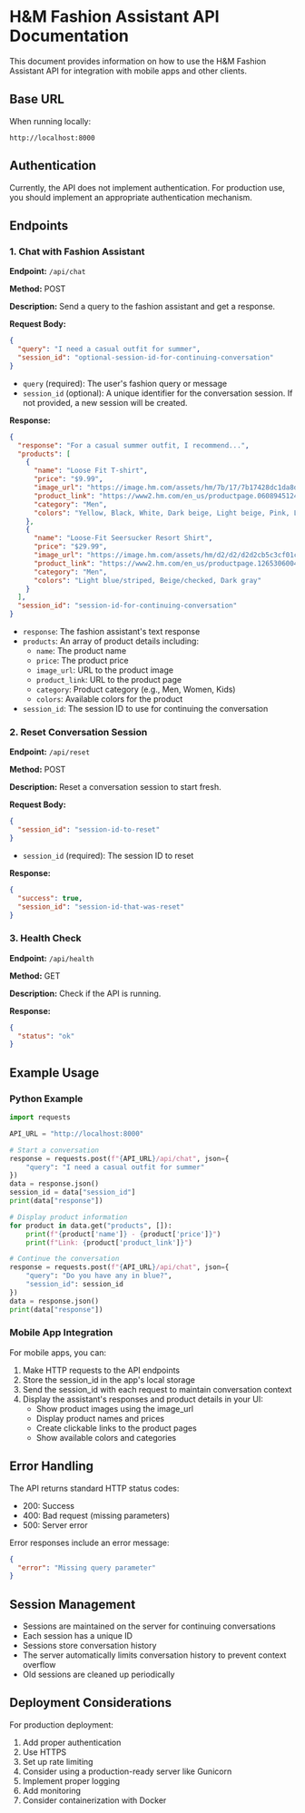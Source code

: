 # H&M Fashion Assistant API Documentation

This document provides information on how to use the H&M Fashion Assistant API for integration with mobile apps and other clients.

## Base URL

When running locally:

```
http://localhost:8000
```

## Authentication

Currently, the API does not implement authentication. For production use, you should implement an appropriate authentication mechanism.

## Endpoints

### 1. Chat with Fashion Assistant

**Endpoint:** `/api/chat`

**Method:** POST

**Description:** Send a query to the fashion assistant and get a response.

**Request Body:**

```json
{
  "query": "I need a casual outfit for summer",
  "session_id": "optional-session-id-for-continuing-conversation"
}
```

- `query` (required): The user's fashion query or message
- `session_id` (optional): A unique identifier for the conversation session. If not provided, a new session will be created.

**Response:**

```json
{
  "response": "For a casual summer outfit, I recommend...",
  "products": [
    {
      "name": "Loose Fit T-shirt",
      "price": "$9.99",
      "image_url": "https://image.hm.com/assets/hm/7b/17/7b17428dc1da8df6b8b054f8729b58bd8d06e60a.jpg",
      "product_link": "https://www2.hm.com/en_us/productpage.0608945124.html",
      "category": "Men",
      "colors": "Yellow, Black, White, Dark beige, Light beige, Pink, Light sage green, Dark gray, Navy blue"
    },
    {
      "name": "Loose-Fit Seersucker Resort Shirt",
      "price": "$29.99",
      "image_url": "https://image.hm.com/assets/hm/d2/d2/d2d2cb5c3cf01c2c650aefe1d45546d0b61dcad6.jpg",
      "product_link": "https://www2.hm.com/en_us/productpage.1265306004.html",
      "category": "Men",
      "colors": "Light blue/striped, Beige/checked, Dark gray"
    }
  ],
  "session_id": "session-id-for-continuing-conversation"
}
```

- `response`: The fashion assistant's text response
- `products`: An array of product details including:
  - `name`: The product name
  - `price`: The product price
  - `image_url`: URL to the product image
  - `product_link`: URL to the product page
  - `category`: Product category (e.g., Men, Women, Kids)
  - `colors`: Available colors for the product
- `session_id`: The session ID to use for continuing the conversation

### 2. Reset Conversation Session

**Endpoint:** `/api/reset`

**Method:** POST

**Description:** Reset a conversation session to start fresh.

**Request Body:**

```json
{
  "session_id": "session-id-to-reset"
}
```

- `session_id` (required): The session ID to reset

**Response:**

```json
{
  "success": true,
  "session_id": "session-id-that-was-reset"
}
```

### 3. Health Check

**Endpoint:** `/api/health`

**Method:** GET

**Description:** Check if the API is running.

**Response:**

```json
{
  "status": "ok"
}
```

## Example Usage

### Python Example

```python
import requests

API_URL = "http://localhost:8000"

# Start a conversation
response = requests.post(f"{API_URL}/api/chat", json={
    "query": "I need a casual outfit for summer"
})
data = response.json()
session_id = data["session_id"]
print(data["response"])

# Display product information
for product in data.get("products", []):
    print(f"{product['name']} - {product['price']}")
    print(f"Link: {product['product_link']}")

# Continue the conversation
response = requests.post(f"{API_URL}/api/chat", json={
    "query": "Do you have any in blue?",
    "session_id": session_id
})
data = response.json()
print(data["response"])
```

### Mobile App Integration

For mobile apps, you can:

1. Make HTTP requests to the API endpoints
2. Store the session_id in the app's local storage
3. Send the session_id with each request to maintain conversation context
4. Display the assistant's responses and product details in your UI:
   - Show product images using the image_url
   - Display product names and prices
   - Create clickable links to the product pages
   - Show available colors and categories

## Error Handling

The API returns standard HTTP status codes:

- 200: Success
- 400: Bad request (missing parameters)
- 500: Server error

Error responses include an error message:

```json
{
  "error": "Missing query parameter"
}
```

## Session Management

- Sessions are maintained on the server for continuing conversations
- Each session has a unique ID
- Sessions store conversation history
- The server automatically limits conversation history to prevent context overflow
- Old sessions are cleaned up periodically

## Deployment Considerations

For production deployment:

1. Add proper authentication
2. Use HTTPS
3. Set up rate limiting
4. Consider using a production-ready server like Gunicorn
5. Implement proper logging
6. Add monitoring
7. Consider containerization with Docker
